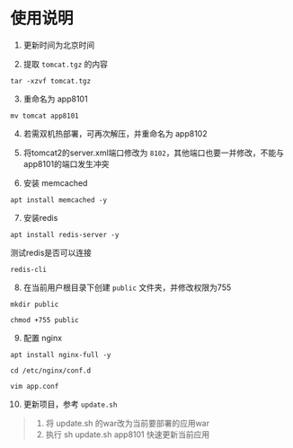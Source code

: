 # 使用说明

1. 更新时间为北京时间

2. 提取 `tomcat.tgz` 的内容

```shell
tar -xzvf tomcat.tgz
```

3. 重命名为 app8101

```
mv tomcat app8101
```

4. 若需双机热部署，可再次解压，并重命名为 app8102
5. 将tomcat2的server.xml端口修改为 `8102`，其他端口也要一并修改，不能与app8101的端口发生冲突

6. 安装 memcached

```
apt install memcached -y
```


7. 安装redis
```
apt install redis-server -y
```

测试redis是否可以连接
```
redis-cli
```

8. 在当前用户根目录下创建 `public` 文件夹，并修改权限为755
```
mkdir public

chmod +755 public
```

9. 配置 nginx

```shell
apt install nginx-full -y
```

```shell
cd /etc/nginx/conf.d

vim app.conf
```

10. 更新项目，参考 `update.sh`

> 1. 将 update.sh 的war改为当前要部署的应用war
> 2. 执行 sh update.sh app8101 快速更新当前应用


